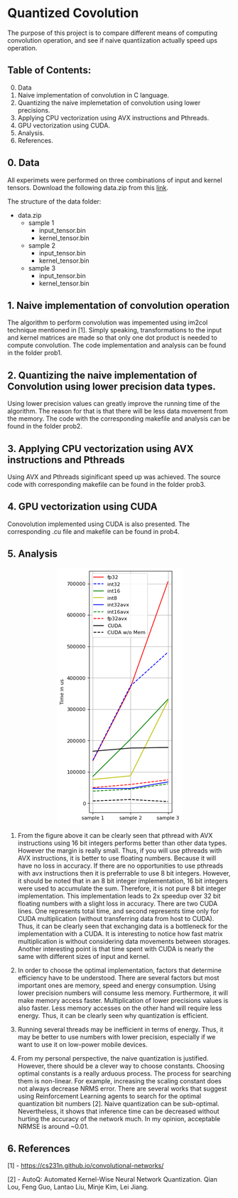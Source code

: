 # Quantized Covolution


The purpose of this project is to compare different means of computing convolution operation, and see if naive quantiization actually speed ups operation.


## Table of Contents:
0. Data
1. Naive implementation of convolution in C language.
2. Quantizing the naive implemetation of convolution using lower precisions.
3. Applying CPU vectorization using AVX instructions and Pthreads.
4. GPU vectorization using CUDA.
5. Analysis.
6. References.

## 0. Data

All experimets were performed on three combinations of input and kernel tensors. Download the following data.zip from this [link](https://drive.google.com/file/d/1kVrZ03pIykRpTehYglW8ykRLqIdr2JEk/view?usp=sharing).

The structure of the data folder:

* data.zip
  * sample 1
    * input_tensor.bin
    * kernel_tensor.bin
  * sample 2
    * input_tensor.bin
    * kernel_tensor.bin
  * sample 3
    * input_tensor.bin
    * kernel_tensor.bin

## 1. Naive implementation of convolution operation

The algorithm to perform convolution was impemented using im2col technique mentioned in [1]. Simply speaking, transformations to the input and kernel matrices are made so that only one dot product is needed to compute convolution. The code implementation and analysis can be found in the folder prob1.

## 2. Quantizing the naive implementation of Convolution using lower precision data types.

Using lower precision values can greatly improve the running time of the algorithm. The reason for that is that there will be less data movement from the memory. The code with the corresponding makefile and analysis can be found in the folder prob2.

## 3. Applying CPU vectorization using AVX instructions and Pthreads

Using AVX and Pthreads siginificant speed up was achieved. The source code with corresponding makefile can be found in the folder prob3.

## 4. GPU vectorization using CUDA

Conovolution implemented using CUDA is also presented. The corresponding .cu file and makefile can be found in prob4.

## 5. Analysis

<p align="center">
  <img width="283" height="577" src="https://github.com/MrPositron/Quantized-Covolution/blob/main/analysis1.png">
</p>

1. From the figure above it can be clearly seen that pthread with AVX instructions using 16 bit integers performs better than other data types. However the margin is really small. Thus, if you will use pthreads with AVX instructions, it is better to use floating numbers. Because it will have no loss in accuracy.
If there are no opportunities to use pthreads with avx instructions then it is preferrable to use 8 bit integers. However, it should be noted that in an 8 bit integer implementation, 16 bit integers were used to accumulate the sum. Therefore, it is not pure 8 bit integer implementation. This implementation leads to 2x speedup over 32 bit floating numbers with a slight loss in accuracy. There are two CUDA lines. One represents total time, and second represents time only for CUDA multiplication (without transferring data from host to CUDA). Thus, it can be clearly seen that exchanging data is a bottleneck for the implementation with a CUDA. It is interesting to notice how fast matrix multiplication is without considering data movements between storages. Another interesting point is that time spent with CUDA is nearly the same with different sizes of input and kernel.

2. In order to choose the optimal implementation, factors that determine efficiency have to be understood. There are several factors but most important ones are memory, speed and energy consumption. Using lower precision numbers will consume less memory. Furthermore, it will make memory access faster. Multiplication of lower precisions values is also faster. Less memory accesses on the other hand will require less energy. Thus, it can be clearly seen why quantization is efficient.

3. Running several threads may be inefficient in terms of energy. Thus, it may be better to use numbers with lower precision, especially if we want to use it on low-power mobile devices.

4. From my personal perspective, the naive quantization is justified. However, there should be a clever way to choose constants. Choosing optimal constants is a really arduous process. The process for searching them is non-linear. For example, increasing the scaling constant does not always decrease NRMS error. There are several works that suggest using Reinforcement Learning agents to search for the optimal quantization bit numbers [2]. Naive quantization can be sub-optimal. Nevertheless, it shows that inference time can be decreased without hurting the accuracy of the network much. In my opinion, acceptable NRMSE is around ~0.01.

## 6. References

[1] - https://cs231n.github.io/convolutional-networks/

[2] - AutoQ: Automated Kernel-Wise Neural Network Quantization. Qian Lou, Feng Guo, Lantao Liu, Minje Kim, Lei Jiang.
